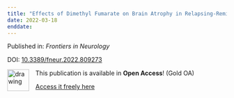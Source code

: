 ```yaml
---
title: "Effects of Dimethyl Fumarate on Brain Atrophy in Relapsing-Remitting Multiple Sclerosis: Pooled Analysis Phase 3 DEFINE and CONFIRM Studies"
date: 2022-03-18
enddate:
---
```


Published in: *Frontiers in Neurology*

DOI: [10.3389/fneur.2022.809273](https://doi.org/10.3389/fneur.2022.809273)

<img src="https://upload.wikimedia.org/wikipedia/commons/thumb/7/77/Open_Access_logo_PLoS_transparent.svg/800px-Open_Access_logo_PLoS_transparent.svg.png" alt="drawing" width="50" align="left"/> &nbsp;&nbsp;&nbsp;This publication is available in **Open Access**! (Gold OA)

&nbsp;&nbsp;&nbsp;<a href="https://www.frontiersin.org/articles/10.3389/fneur.2022.809273/pdf">Access it freely here</a>


